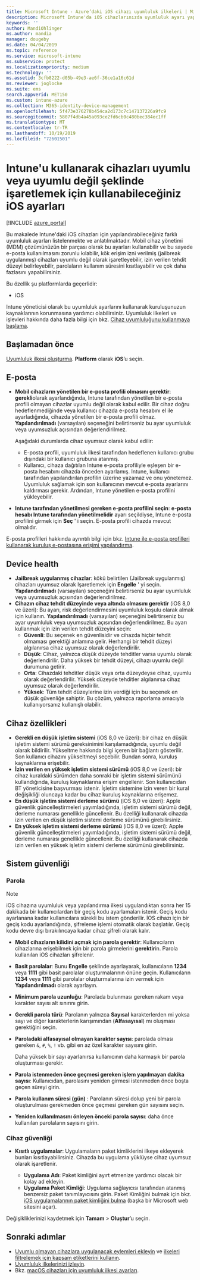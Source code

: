 ```yaml
---
title: Microsoft Intune - Azure’daki iOS cihazı uyumluluk ilkeleri | Microsoft Docs
description: Microsoft Intune'da iOS cihazlarınızda uyumluluk ayarı yaparken kullanabileceğiniz tüm ayarların bulunduğu listeyi inceleyin. E-postayı zorunlu kılın, jailbreak uygulanmış veya kök erişim izni verilmiş cihazları denetleyin, izin verilene işletim sistemi alt ve üst sınırını ayarlayın, parola uzunluğu ve cihaz boş durma süresi dahil olmak üzere parola kısıtlaması ayarlayın, uygulamaları kısıtlayın ve daha fazlasını yapın.
keywords: ''
author: MandiOhlinger
ms.author: mandia
manager: dougeby
ms.date: 04/04/2019
ms.topic: reference
ms.service: microsoft-intune
ms.subservice: protect
ms.localizationpriority: medium
ms.technology: ''
ms.assetid: 3cfb8222-d05b-49e3-ae6f-36ce1a16c61d
ms.reviewer: joglocke
ms.suite: ems
search.appverid: MET150
ms.custom: intune-azure
ms.collection: M365-identity-device-management
ms.openlocfilehash: 5f473e376278b454ca2d173c7c147137226a9fc9
ms.sourcegitcommit: 5807f4db4a45a093ce2fd6cb0c480bec384ec1ff
ms.translationtype: MT
ms.contentlocale: tr-TR
ms.lasthandoff: 10/19/2019
ms.locfileid: "72601501"
---
```

# <a name="ios-settings-to-mark-devices-as-compliant-or-not-compliant-using-intune"></a>Intune'u kullanarak cihazları uyumlu veya uyumlu değil şeklinde işaretlemek için kullanabileceğiniz iOS ayarları

[!INCLUDE [azure_portal](../includes/azure_portal.md)]

Bu makalede Intune'daki iOS cihazları için yapılandırabileceğiniz farklı uyumluluk ayarları listelenmekte ve anlatılmaktadır. Mobil cihaz yönetimi (MDM) çözümünüzün bir parçası olarak bu ayarları kullanabilir ve bu sayede e-posta kullanılmasını zorunlu kılabilir, kök erişim izni verilmiş (jailbreak uygulanmış) cihazları uyumlu değil olarak işaretleyebilir, izin verilen tehdit düzeyi belirleyebilir, parolaların kullanım süresini kısıtlayabilir ve çok daha fazlasını yapabilirsiniz.

Bu özellik şu platformlarda geçerlidir:

- iOS

Intune yöneticisi olarak bu uyumluluk ayarlarını kullanarak kuruluşunuzun kaynaklarının korunmasına yardımcı olabilirsiniz. Uyumluluk ilkeleri ve işlevleri hakkında daha fazla bilgi için bkz. [Cihaz uyumluluğunu kullanmaya başlama](device-compliance-get-started.md).

## <a name="before-you-begin"></a>Başlamadan önce

[Uyumluluk ilkesi oluşturma](create-compliance-policy.md#create-the-policy). **Platform** olarak **iOS**’u seçin.

## <a name="email"></a>E-posta

- **Mobil cihazların yönetilen bir e-posta profili olmasını gerektir**: **gerekli**olarak ayarlandığında, Intune tarafından yönetilen bir e-posta profili olmayan cihazlar uyumlu değil olarak kabul edilir. Bir cihaz doğru hedeflenmediğinde veya kullanıcı cihazda e-posta hesabını el ile ayarladığında, cihazda yönetilen bir e-posta profili olmaz. **Yapılandırılmadı** (varsayılan) seçeneğini belirtirseniz bu ayar uyumluluk veya uyumsuzluk açısından değerlendirilmez.

  Aşağıdaki durumlarda cihaz uyumsuz olarak kabul edilir:

  - E-posta profili, uyumluluk ilkesi tarafından hedeflenen kullanıcı grubu dışındaki bir kullanıcı grubuna atanmış.
  - Kullanıcı, cihaza dağıtılan Intune e-posta profiliyle eşleşen bir e-posta hesabını cihazda önceden ayarlamış. Intune, kullanıcı tarafından yapılandırılan profilin üzerine yazamaz ve onu yönetemez. Uyumluluk sağlamak için son kullanıcının mevcut e-posta ayarlarını kaldırması gerekir. Ardından, Intune yönetilen e-posta profilini yükleyebilir.

- **Intune tarafından yönetilmesi gereken e-posta profilini seçin**: **e-posta hesabı Intune tarafından yönetilmelidir** ayarı seçildiyse, Intune e-posta profilini girmek için **Seç** ' i seçin. E-posta profili cihazda mevcut olmalıdır.

E-posta profilleri hakkında ayrıntılı bilgi için bkz. [Intune ile e-posta profilleri kullanarak kuruluş e-postasına erişimi yapılandırma](../configuration/email-settings-configure.md).

## <a name="device-health"></a>Device health

- **Jailbreak uygulanmış cihazlar**: kökü belirtilen (Jailbreak uygulanmış) cihazları uyumsuz olarak Işaretlemek için **Engelle** ' yi seçin. **Yapılandırılmadı** (varsayılan) seçeneğini belirtirseniz bu ayar uyumluluk veya uyumsuzluk açısından değerlendirilmez.
- **Cihazın cihaz tehdit düzeyinde veya altında olmasını gerektir** (iOS 8,0 ve üzeri): Bu ayarı, risk değerlendirmesini uyumluluk koşulu olarak almak için kullanın. **Yapılandırılmadı** (varsayılan) seçeneğini belirtirseniz bu ayar uyumluluk veya uyumsuzluk açısından değerlendirilmez. Bu ayarı kullanmak için izin verilen tehdit düzeyini seçin:
  - **Güvenli**: Bu seçenek en güvenlisidir ve cihazda hiçbir tehdit olmaması gerektiği anlamına gelir. Herhangi bir tehdit düzeyi algılanırsa cihaz uyumsuz olarak değerlendirilir.
  - **Düşük**: Cihaz, yalnızca düşük düzeyde tehditler varsa uyumlu olarak değerlendirilir. Daha yüksek bir tehdit düzeyi, cihazı uyumlu değil durumuna getirir.
  - **Orta**: Cihazdaki tehditler düşük veya orta düzeydeyse cihaz, uyumlu olarak değerlendirilir. Yüksek düzeyde tehditler algılanırsa cihaz uyumsuz olarak değerlendirilir.
  - **Yüksek**: Tüm tehdit düzeylerine izin verdiği için bu seçenek en düşük güvenliğe sahiptir. Bu çözüm, yalnızca raporlama amacıyla kullanıyorsanız kullanışlı olabilir.

## <a name="device-properties"></a>Cihaz özellikleri

- **Gerekli en düşük işletim sistemi** (iOS 8,0 ve üzeri): bir cihaz en düşük işletim sistemi sürümü gereksinimini karşılamadığında, uyumlu değil olarak bildirilir. Yükseltme hakkında bilgi içeren bir bağlantı gösterilir. Son kullanıcı cihazını yükseltmeyi seçebilir. Bundan sonra, kuruluş kaynaklarına erişebilir.
- **İzin verilen en yüksek işletim sistemi sürümü** (iOS 8,0 ve üzeri): bir cihaz kuraldaki sürümden daha sonraki bir işletim sistemi sürümünü kullandığında, kuruluş kaynaklarına erişim engellenir. Son kullanıcıdan BT yöneticisine başvurması istenir. İşletim sistemine izin veren bir kural değişikliği oluncaya kadar bu cihaz kuruluş kaynaklarına erişemez.
- **En düşük işletim sistemi derleme sürümü** (iOS 8,0 ve üzeri): Apple güvenlik güncelleştirmeleri yayımladığında, işletim sistemi sürümü değil, derleme numarası genellikle güncellenir. Bu özelliği kullanarak cihazda izin verilen en düşük işletim sistemi derleme sürümünü girebilirsiniz.
- **En yüksek işletim sistemi derleme sürümü** (iOS 8,0 ve üzeri): Apple güvenlik güncelleştirmeleri yayımladığında, işletim sistemi sürümü değil, derleme numarası genellikle güncellenir. Bu özelliği kullanarak cihazda izin verilen en yüksek işletim sistemi derleme sürümünü girebilirsiniz.

## <a name="system-security"></a>Sistem güvenliği

### <a name="password"></a>Parola

> [!NOTE]
> iOS cihazına uyumluluk veya yapılandırma ilkesi uygulandıktan sonra her 15 dakikada bir kullanıcılardan bir geçiş kodu ayarlamaları istenir. Geçiş kodu ayarlanana kadar kullanıcılara sürekli bu istem gönderilir. İOS cihazı için bir geçiş kodu ayarlandığında, şifreleme işlemi otomatik olarak başlatılır. Geçiş kodu devre dışı bırakılıncaya kadar cihaz şifreli olarak kalır.

- **Mobil cihazların kilidini açmak için parola gerektir**: Kullanıcıların cihazlarına erişebilmek için bir parola girmelerini **gerektir**in. Parola kullanılan iOS cihazları şifrelenir.
- **Basit parolalar**: Bunu **Engelle** şeklinde ayarlayarak, kullanıcıların **1234** veya **1111** gibi basit parolalar oluşturmalarının önüne geçin. Kullanıcıların **1234** veya **1111** gibi parolalar oluşturmalarına izin vermek için **Yapılandırılmadı** olarak ayarlayın.
- **Minimum parola uzunluğu**: Parolada bulunması gereken rakam veya karakter sayısı alt sınırını girin.
- **Gerekli parola türü**: Parolanın yalnızca **Sayısal** karakterlerden mi yoksa sayı ve diğer karakterlerin karışımından (**Alfasayısal**) mı oluşması gerektiğini seçin.
- **Paroladaki alfasayısal olmayan karakter sayısı**: parolada olması gereken `&`, `#`, `%`, `!` vb. gibi en az özel karakter sayısını girin.

    Daha yüksek bir sayı ayarlanırsa kullanıcının daha karmaşık bir parola oluşturması gerekir.

- **Parola istenmeden önce geçmesi gereken işlem yapılmayan dakika sayısı**: Kullanıcıdan, parolasını yeniden girmesi istenmeden önce boşta geçen süreyi girin.
- **Parola kullanım süresi (gün)** : Parolanın süresi dolup yeni bir parola oluşturulması gerekmeden önce geçmesi gereken gün sayısını seçin.
- **Yeniden kullanılmasını önleyen önceki parola sayısı**: daha önce kullanılan parolaların sayısını girin.

### <a name="device-security"></a>Cihaz güvenliği

- **Kısıtlı uygulamalar**: Uygulamaların paket kimliklerini ilkeye ekleyerek bunları kısıtlayabilirsiniz. Cihazda bu uygulama yüklüyse cihaz uyumsuz olarak işaretlenir.

  - **Uygulama Adı**: Paket kimliğini ayırt etmenize yardımcı olacak bir kolay ad ekleyin.
  - **Uygulama Paket Kimliği**: Uygulama sağlayıcısı tarafından atanmış benzersiz paket tanımlayıcısını girin. Paket Kimliğini bulmak için bkz. [iOS uygulamalarının paket kimliğini bulma](https://support.microsoft.com/help/4294074/how-to-find-the-bundle-id-for-an-ios-app) (başka bir Microsoft web sitesini açar).  

Değişikliklerinizi kaydetmek için **Tamam** > **Oluştur**’u seçin.

## <a name="next-steps"></a>Sonraki adımlar

- [Uyumlu olmayan cihazlara uygulanacak eylemleri ekleyin](actions-for-noncompliance.md) ve [ilkeleri filtrelemek için kapsam etiketlerini kullanın](../fundamentals/scope-tags.md).
- [Uyumluluk ilkelerinizi izleyin](compliance-policy-monitor.md).
- Bkz. [macOS cihazları için uyumluluk ilkesi ayarları](compliance-policy-create-mac-os.md).

